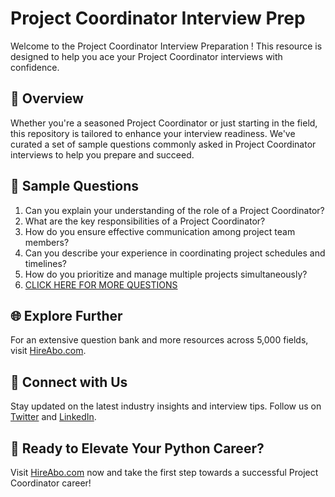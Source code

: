 # Project Coordinator Interview Prep

Welcome to the Project Coordinator Interview Preparation ! This resource is designed to help you ace your Project Coordinator interviews with confidence.

## 🚀 Overview

Whether you're a seasoned Project Coordinator or just starting in the field, this repository is tailored to enhance your interview readiness. We've curated a set of sample questions commonly asked in Project Coordinator interviews to help you prepare and succeed.

## 📝 Sample Questions

1. Can you explain your understanding of the role of a Project Coordinator?
2. What are the key responsibilities of a Project Coordinator?
3. How do you ensure effective communication among project team members?
4. Can you describe your experience in coordinating project schedules and timelines?
5. How do you prioritize and manage multiple projects simultaneously?
6. [CLICK HERE FOR MORE QUESTIONS](https://hireabo.com/job/1_3_2/Project%20Coordinator)

## 🌐 Explore Further

For an extensive question bank and more resources across 5,000 fields, visit [HireAbo.com](https://www.hireabo.com).

## 📱 Connect with Us

Stay updated on the latest industry insights and interview tips. Follow us on [Twitter](https://twitter.com/hireabo) and [LinkedIn](https://www.linkedin.com/in/hire-abo-3609972a8/).

## 🚀 Ready to Elevate Your Python Career?

Visit [HireAbo.com](https://www.hireabo.com) now and take the first step towards a successful Project Coordinator career!